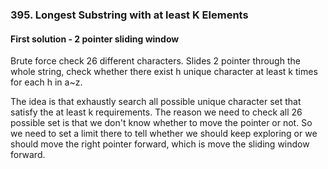 ### 395. Longest Substring with at least K Elements
#### First solution - 2 pointer sliding window 
Brute force check 26 different characters. Slides 2 pointer through the whole string, check whether there exist h unique character at least k times for each h in a~z.
  
The idea is that exhaustly search all possible unique character set that satisfy the at least k requirements. The reason we need to check all 26 possible set is that we don't know whether to move the pointer or not. So we need to set a limit there to tell whether we should keep exploring or we should move the right pointer forward, which is move the sliding window forward.
